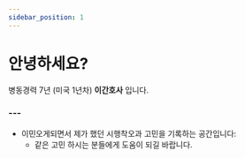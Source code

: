 ```yaml
---
sidebar_position: 1
---
```


# 안녕하세요?

병동경력 7년 (미국 1년차) **이간호사** 입니다.


### ---

- 이민오게되면서 제가 했던 시행착오과 고민을 기록하는 공간입니다:
  - 같은 고민 하시는 분들에게 도움이 되길 바랍니다. 
